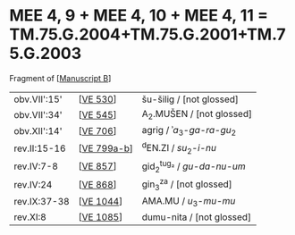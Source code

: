 # MEE 4, 9 + MEE 4, 10 + MEE 4, 11 = TM.75.G.2004+TM.75.G.2001+TM.75.G.2003

Fragment of [[Manuscript B]]

|              |               |                                                 |
| ------------ | ------------- | ----------------------------------------------- |
| obv.VII':15' | [[VE 530]]    | šu-šilig / [not glossed]                        |
| obv.VII':34' | [[VE 545]]    | A<sub>2</sub>.MUŠEN / [not glossed]             |
| obv.XII':14' | [[VE 706]]    | agrig / ʾ*a*<sub>3</sub>-*ga-ra-gu*<sub>2</sub> |
| rev.II:15-16 | [[VE 799a-b]] | <sup>d</sup>EN.ZI / *su*<sub>2</sub>-*i-nu*     |
| rev.IV:7-8   | [[VE 857]]    | gid<sub>2</sub><sup>tug₂</sup> / *gu-da-nu-um*  |
| rev.IV:24    | [[VE 868]]    | gin<sub>3</sub><sup>za</sup> / [not glossed]    |
| rev.IX:37-38 | [[VE 1044]]   | AMA.MU / *u*<sub>3</sub>-*mu-mu*                |
| rev.XI:8     | [[VE 1085]]   | dumu-nita / [not glossed]                       |

[//begin]: # "Autogenerated link references for markdown compatibility"
[Manuscript B]: <Manuscript B> "Manuscript B"
[VE 530]: <VE 530> "VE 530"
[VE 545]: <VE 545> "VE 545"
[VE 706]: <VE 706> "VE 706"
[VE 799a-b]: <VE 799a-b> "VE 799a-b"
[VE 857]: <VE 857> "VE 857"
[VE 868]: <VE 868> "VE 868"
[VE 1044]: <VE 1044> "VE 1044 𒂼𒈬"
[VE 1085]: <VE 1085> "VE 1085 𒌉𒍑"
[//end]: # "Autogenerated link references"